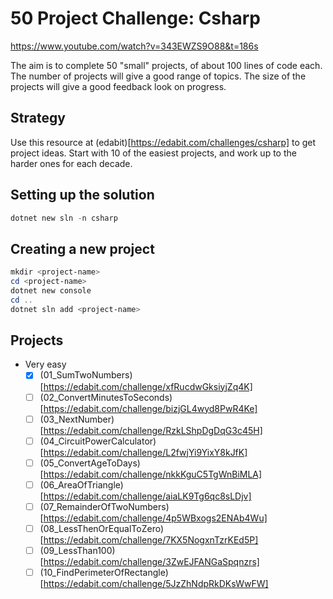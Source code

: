 # 50 Project Challenge: Csharp

https://www.youtube.com/watch?v=343EWZS9O88&t=186s

The aim is to complete 50 "small" projects, of about 100 lines of code each.
The number of projects will give a good range of topics.
The size of the projects will give a good feedback look on progress.

## Strategy

Use this resource at (edabit)[https://edabit.com/challenges/csharp] to get project ideas.
Start with 10 of the easiest projects, and work up to the harder ones for each decade.

## Setting up the solution

```powershell
dotnet new sln -n csharp
```

## Creating a new project

```powershell
mkdir <project-name>
cd <project-name>
dotnet new console
cd ..
dotnet sln add <project-name>
```

## Projects

- Very easy
  - [x] (01_SumTwoNumbers)[https://edabit.com/challenge/xfRucdwGksiyjZq4K]
  - [ ] (02_ConvertMinutesToSeconds)[https://edabit.com/challenge/bizjGL4wyd8PwR4Ke]
  - [ ] (03_NextNumber)[https://edabit.com/challenge/RzkLShpDgDqG3c45H]
  - [ ] (04_CircuitPowerCalculator)[https://edabit.com/challenge/L2fwjYi9YixY8kJfK]
  - [ ] (05_ConvertAgeToDays)[https://edabit.com/challenge/nkkKguC5TgWnBiMLA]
  - [ ] (06_AreaOfTriangle)[https://edabit.com/challenge/aiaLK9Tg6qc8sLDjv]
  - [ ] (07_RemainderOfTwoNumbers)[https://edabit.com/challenge/4p5WBxogs2ENAb4Wu]
  - [ ] (08_LessThenOrEqualToZero)[https://edabit.com/challenge/7KX5NogxnTzrKEd5P]
  - [ ] (09_LessThan100)[https://edabit.com/challenge/3ZwEJFANGaSpqnzrs]
  - [ ] (10_FindPerimeterOfRectangle)[https://edabit.com/challenge/5JzZhNdpRkDKsWwFW]
